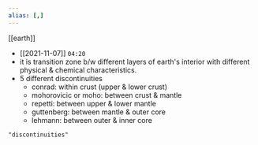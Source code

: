 ```yaml
---
alias: [,]
---
```

[[earth]]
- [[2021-11-07]] `04:20`
- it is transition zone b/w different layers of earth's interior with different physical & chemical characteristics.
- 5 different discontinuities
	- conrad: within crust (upper & lower crust)
	- mohorovicic or moho: between crust & mantle
	- repetti: between upper & lower mantle
	- guttenberg: between mantle & outer core
	- lehmann: between outer & inner core
```query
"discontinuities"
```